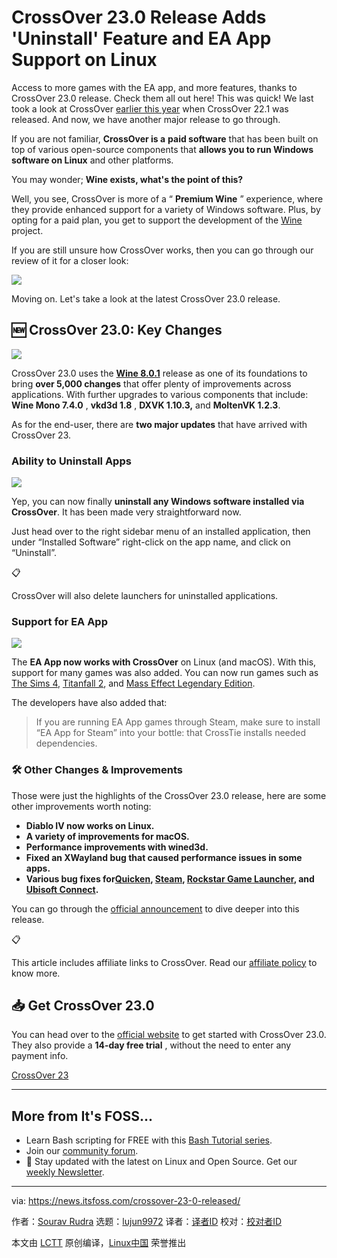 [#]: subject: "CrossOver 23.0 Release Adds 'Uninstall' Feature and EA App Support on Linux"
[#]: via: "https://news.itsfoss.com/crossover-23-0-released/"
[#]: author: "Sourav Rudra https://news.itsfoss.com/author/sourav/"
[#]: collector: "lujun9972"
[#]: translator: " "
[#]: reviewer: " "
[#]: publisher: " "
[#]: url: " "

CrossOver 23.0 Release Adds 'Uninstall' Feature and EA App Support on Linux
======
Access to more games with the EA app, and more features, thanks to
CrossOver 23.0 release. Check them all out here!
This was quick! We last took a look at CrossOver [earlier this year][1] when CrossOver 22.1 was released. And now, we have another major release to go through.

If you are not familiar, **CrossOver is a** **paid software** that has been built on top of various open-source components that **allows you to run Windows software on Linux** and other platforms.

You may wonder; **Wine exists, what's the point of this?**

Well, you see, CrossOver is more of a “ **Premium Wine** ” experience, where they provide enhanced support for a variety of Windows software. Plus, by opting for a paid plan, you get to support the development of the [Wine][2] project.

If you are still unsure how CrossOver works, then you can go through our review of it for a closer look:

![][3]

Moving on. Let's take a look at the latest CrossOver 23.0 release.

## 🆕 CrossOver 23.0: Key Changes

![][4]

CrossOver 23.0 uses the [**Wine 8.0.1**][5] release as one of its foundations to bring **over 5,000 changes** that offer plenty of improvements across applications. With further upgrades to various components that include: **Wine Mono 7.4.0** , **vkd3d 1.8** , **DXVK 1.10.3,** and **MoltenVK 1.2.3**.

As for the end-user, there are **two major updates** that have arrived with CrossOver 23.

### Ability to Uninstall Apps

![][6]

Yep, you can now finally **uninstall any Windows software installed via CrossOver**. It has been made very straightforward now.

Just head over to the right sidebar menu of an installed application, then under “Installed Software” right-click on the app name, and click on “Uninstall”.

📋

CrossOver will also delete launchers for uninstalled applications.

### Support for EA App

![][7]

The **EA App now works with CrossOver** on Linux (and macOS). With this, support for many games was also added. You can now run games such as [The Sims 4][8], [Titanfall 2][9], and [Mass Effect Legendary Edition][10].

The developers have also added that:

> If you are running EA App games through Steam, make sure to install “EA App for Steam” into your bottle: that CrossTie installs needed dependencies.

### 🛠️ Other Changes & Improvements

Those were just the highlights of the CrossOver 23.0 release, here are some other improvements worth noting:

  * **Diablo IV now works on Linux.**
  * **A variety of improvements for macOS.**
  * **Performance improvements with wined3d.**
  * **Fixed an XWayland bug that caused performance issues in some apps.**
  * **Various bug fixes for[Quicken][11], [Steam][12], [Rockstar Game Launcher][13], and [Ubisoft Connect][14].**



You can go through the [official announcement][15] to dive deeper into this release.

📋

This article includes affiliate links to CrossOver. Read our [affiliate policy][16] to know more.

## 📥 Get CrossOver 23.0

You can head over to the [official website][17] to get started with CrossOver 23.0. They also provide a **14-day free trial** , without the need to enter any payment info.

[CrossOver 23][17]

* * *

## More from It's FOSS...

  * Learn Bash scripting for FREE with this [Bash Tutorial series][18].
  * Join our [community forum][19].
  * 📩 Stay updated with the latest on Linux and Open Source. Get our [weekly Newsletter][20].



--------------------------------------------------------------------------------

via: https://news.itsfoss.com/crossover-23-0-released/

作者：[Sourav Rudra][a]
选题：[lujun9972][b]
译者：[译者ID](https://github.com/译者ID)
校对：[校对者ID](https://github.com/校对者ID)

本文由 [LCTT](https://github.com/LCTT/TranslateProject) 原创编译，[Linux中国](https://linux.cn/) 荣誉推出

[a]: https://news.itsfoss.com/author/sourav/
[b]: https://github.com/lujun9972
[1]: https://news.itsfoss.com/crossover-22-1-release/
[2]: https://www.winehq.org/?ref=news.itsfoss.com
[3]: https://itsfoss.com/content/images/size/w256h256/2022/12/android-chrome-192x192.png
[4]: https://news.itsfoss.com/content/images/2023/08/CrossOver_23.0_1.jpg
[5]: https://www.winehq.org/news/2023042001?ref=news.itsfoss.com
[6]: https://news.itsfoss.com/content/images/2023/08/CrossOver_23.0_2-1.jpg
[7]: https://news.itsfoss.com/content/images/2023/08/CrossOver_23.0_3.jpg
[8]: https://www.ea.com/games/the-sims/the-sims-4?ref=news.itsfoss.com
[9]: https://www.ea.com/games/titanfall/titanfall-2?ref=news.itsfoss.com
[10]: https://www.ea.com/games/mass-effect/mass-effect-legendary-edition?ref=news.itsfoss.com
[11]: https://www.quicken.com/?ref=news.itsfoss.com
[12]: https://store.steampowered.com/?ref=news.itsfoss.com
[13]: https://socialclub.rockstargames.com/rockstar-games-launcher?ref=news.itsfoss.com
[14]: https://ubisoftconnect.com/?ref=news.itsfoss.com
[15]: https://www.codeweavers.com/blog/mjohnson/2023/8/16/level-up-with-crossover-23?ref=news.itsfoss.com
[16]: https://itsfoss.com/policies/?ref=news.itsfoss.com#affiliate-policy
[17]: https://www.codeweavers.com/store?ad=838&ref=news.itsfoss.com
[18]: https://linuxhandbook.com/tag/bash-beginner/
[19]: https://itsfoss.community/
[20]: https://itsfoss.com/newsletter/

